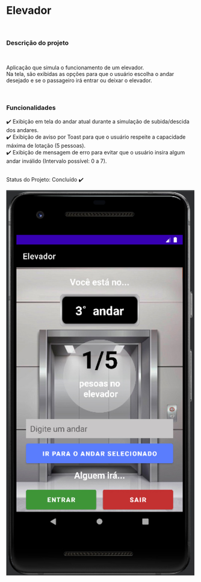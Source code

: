 <h1> Elevador </h1><br>
  
<h3>Descrição do projeto</h3><br>
  
<p>Aplicação que simula o funcionamento de um elevador.<br>
Na tela, são exibidas as opções para que o usuário escolha o andar <br> desejado e se o passageiro irá entrar ou deixar o elevador.</p><br>
  
<h3>Funcionalidades</h3>
  
✔️ Exibição em tela do andar atual durante a simulação de subida/descida dos andares.<br>
✔️ Exibição de aviso por Toast para que o usuário respeite a capacidade máxima de lotação (5 pessoas).<br>
✔️ Exibição de mensagem de erro para evitar que o usuário insira algum andar inválido (Intervalo possível: 0 a 7).<br><br>
  
Status do Projeto: Concluído ✔️<br>

<img src="elevador.png" width="500px"></img>
